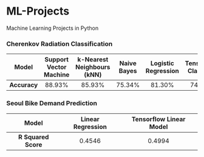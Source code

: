 # ML-Projects
Machine Learning Projects in Python

 ### Cherenkov Radiation Classification

|   **Model**  | Support Vector Machine | k-Nearest Neighbours (kNN) | Naive Bayes | Logistic Regression | Tensorflow Classifier |
|:------------:|:----------------------:|:--------------------------:|:-----------:|:-------------------:|:---------------------:|
| **Accuracy** | 88.93%                 |           85.93%           |    75.34%   |        81.30%       |         74.13%        |

### Seoul Bike Demand Prediction

|   **Model**          | Linear Regression      | Tensorflow Linear Model    | 
|:--------------------:|:----------------------:|:--------------------------:|
| **R Squared Score**  | 0.4546                 |           0.4994           |
